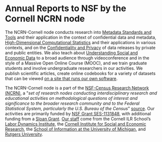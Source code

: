 # Annual Reports to NSF by the Cornell NCRN node

The NCRN-Cornell node conducts research into [Metadata Standards and Tools](https://www.ncrn.cornell.edu/projects#Metadata_Standards_and_Tools) and their application in the context of confidential data and metadata, [High-Dimensional Computational Statistics](https://www.ncrn.cornell.edu/projects#High-Dimensional_Computational_Statistics_with_Applications) and their applications in various contexts, and on the [Confidentiality and Privacy](https://www.ncrn.cornell.edu/projects#Confidentiality_and_Privacy) of data releases by private and public entities. We also teach about [Understanding Social and Economic Data](https://www.ncrn.cornell.edu/training/#Understanding_Social_and_Economic_Data) to a broad audience through videoconference and in the style of a Massive Open Online Course (MOOC), and we train graduate students and involve undergraduate researchers in our activities. We  publish scientific articles, create online codebooks for a variety of datasets that can be viewed [on a site that runs our own software](https://www.ncrn.cornell.edu/ced2ar-web/).

The NCRN-Cornell node is a part of the [NSF-Census Research Network (NCRN)](https://www.ncrn.info), a "_set of research nodes conducting interdisciplinary research and educational activities on methodological questions of interest and significance to the broader research community and to the Federal Statistical System, particularly the U.S. Bureau of the Census_" [source](http://www.nsf.gov/pubs/2012/nsf12017/nsf12017.jsp?org=SBE). Our activities are primarily funded by [NSF Grant SES-1131848](http://www.nsf.gov/awardsearch/showAward?AWD_ID=1131848), with additional funding from a [Sloan Grant](https://sloan.org/grant-detail/6845). [Our staff](https://www.ncrn.cornell.edu/people/) come from the Cornell ILR School’s [Labor Dynamics Institute](http://www.ilr.cornell.edu/ldi/), the [Cornell Institute for Social and Economic Research](http://ciser.cornell.edu/), the [School of Information at the University of Michigan](https://www.si.umich.edu/), and [Rutgers University](http://www.rutgers.edu/). 
